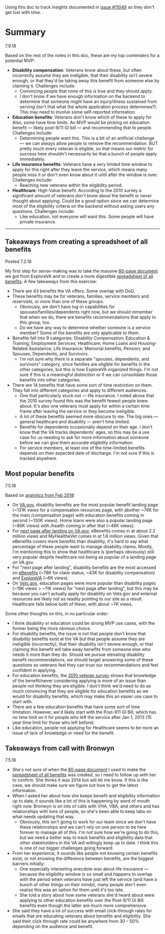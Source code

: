 Using this doc to track insights documented in [issue #11049](https://github.com/department-of-veterans-affairs/vets.gov-team/issues/11049) so they don't get lost with time.

# Summary

7.9.18

Based on the rest of the notes in this doc, these are my top contenders for a potential MVP:

- **Disability compensation**: Veterans know about these, but often incorrectly assume they are ineligible, that their disability isn't severe enough, or that they'd be taking away this benefit from someone else by claiming it.  Challenges include: 
  - Convincing people that none of this is true and they should apply. 
  - I don't know if we have enough information on the backend to determine that someone might have an injury/illness sustained from serving (isn't that what the whole application process determines?). This may need to involve some self-reported information.
- **Education benefits**: Veterans don't know which of these to apply for. Also, some have time limits. An MVP would be picking on education benefit — likely post-9/11 GI bill — and recommending that to people. Challenges include:
  - Determining people want this. This is a bit of an artificial challenge — we can always allow people to remove the recommendation. BUT pretty much every veteran is eligible, so that means our metric for success here shouldn't necessarily be that a bunch of people apply immediately.
- **Life insurance benefits**: Veterans have a very limited time window to apply for this right after they leave the service, which means many people miss it or don't even know about it until after the window is over. Challenges include:
  - Reaching new veterans within the eligibility period. 
- **Healthcare**: High-Value benefit. According to the 2010 survey a significant amount of veterans don't know about the benefit or never thought about applying. Could be a good option since we can determine most of the eligibility criteria on the backend without asking users any questions. Challenges include:
  - Like education, not everyone will want this. Some people will have private insurance.
  
---------  

## Takeaways from creating a spreadsheet of all benefits

Posted 7.2.18

My first step for sense-making was to take the massive [80-page document](https://github.com/department-of-veterans-affairs/vets.gov-team/blob/master/Products/Identity/Personalization/Recommendations/Discovery/ExploreVA%20Materials/LogicForAllBenefits.docx) we got from ExploreVA and to create a more digestible [spreadsheet of all benefits](https://github.com/department-of-veterans-affairs/vets.gov-team/blob/master/Products/Identity/Personalization/Recommendations/Discovery/Benefits%20List_2018.xlsx). 
A few takeaways from this exercise:

* There are 43 benefits the VA offers. Some overlap with DoD. 
* These benefits may be for veterans, families, service members and reservists, or more than one of these groups.
  * Obviously, we don't have log-in capabilities for spouses/families/dependents right now, but we should remember that when we do, there are benefits recommendations that apply to this group, too.
  * Do we have any way to determine whether someone is a service member? Some of the benefits are only applicable to them.
* Benefits fall into 9 categories: Disability Compensation; Education & Training; Employment Services; Healthcare; Home Loans and Housing-Related Assistance; Life Insurance; Memorial benefits; Pension; and Spouses, Dependents, and Survivors.
  *  I'm not sure why there is a separate "spouses, dependents, and survivors" category, since families are eligible for benefits in the other categories, but this is how ExploreVA organized things. I'm not sure if this is a meaningful distinction or if we can consolidate those benefits into other categories.
* There are 14 benefits that have some sort of time restriction on them. They fall into different categories and apply to different audiences.
  * One that particularly stuck out — life insurance. I noted above that the 2010 survey found this was the benefit fewest people knew about. It's also one veterans must apply for within a certain time frame after leaving the service or they become ineligible.
  * A lot of these benefits seemed more obscure to me. The big ones — general healthcare and disability — aren't time limited.
  * Benefits for dependents occasionally depend on their age. I don't know that the VA tracks dependents' ages, so this may be a use case for us needing to ask for more information about someone before we can give them accurate eligibility information.
  * For service members, at least one of the time-limited benefits depends on their expected date of discharge. I'm not sure if this is tracked anywhere.

## Most popular benefits

7.5.18

Based on [analytics from Feb 2018](https://github.com/department-of-veterans-affairs/va.gov-team/tree/master/analytics-reports):

* On [VA.gov](https://github.com/department-of-veterans-affairs/va.gov-team/blob/master/analytics-reports/02_2018_LandingPages.pdf), disability benefits are the most popular benefit landing page (~131K views for a compensation resources page, with abother ~76K for the main /compensation page) with education benefits coming in second (~130K views). Home loans were also a popular landing page (~66K views) with /health coming in after that (~46K views).
* For [next page after landing on VA.gov](https://github.com/department-of-veterans-affairs/va.gov-team/blob/master/analytics-reports/02_2018_TopTasks_Entrance.pdf), eBenefits comes in at about 2.2 million views and MyHealtheVet comes in at 1.6 million views. Given that eBenefits covers more benefits than disability, it's hard to say what percentage of these people want to manage disabiilty claims. Mostly, I'm  mentioning this to show that healthcare is (perhaps obviously) still very popular despite healthcare not being as popular of a landing page on VA.gov.
* For "next page after landing", disability benefits are the most accessed on [eBenefits](https://github.com/department-of-veterans-affairs/va.gov-team/blob/master/analytics-reports/02_2018_TopTasks_EBN.pdf) (~78K for claim status, ~43K for disability compensation) and [ExploreVA](https://github.com/department-of-veterans-affairs/va.gov-team/blob/master/analytics-reports/02_2018_TopTasks_Explore.pdf) (~6K views).
* On [Vets.gov](https://github.com/department-of-veterans-affairs/va.gov-team/blob/master/analytics-reports/02_2018_TopTasks_Vetsgov.pdf), education pages were more popular than disability pages (~19K views > ~11K views) for "next page after landing", but this may be because you can't actually apply for disability on Vets.gov and external resources are likely not as readily pointing to our site as a result. Healthcare falls below both of these, with about ~7K views.

Some other thoughts on this, in no particular order:

* I think disability or education could be strong MVP use cases, with the former being the more obvious choice.
* For disability benefits, the issue is not that people don't know that disability benefits exist at the VA but that people assume they are ineligible (incorrectly), that their disability isn't severe enough, or that claiming this benefit will take away benefits from someone else who needs it more than they do. Should we pursue elevating disability benefit recommendations, we should target answering some of these questions so veterans feel they can trust our recommendations and feel confident in applying.
* For education benefits, the [2010 veteran survey](https://github.com/department-of-veterans-affairs/vets.gov-team/blob/master/Products/Identity/Personalization/Recommendations/Discovery/Findings%20from%20VA%20Statistics%20Reports.md) shows that knowledge of the benefit/never considering applying is more of an issue than people not thinking they are eligible. I don't think we'd need to do as much convincing that they are eligible for education benefits as we would for disability benefits, which may make this an easier use case to start with.
* There are a few education benefits that have some sort of time limitation. However, we'd likely start with the Post-911 GI Bill, which has no time limit on it for people who left the service after Jan 1, 2013 (15 year time limit for those who left before).
* Like education, people not applying for Healthcare seems to be more an issue of lack of knowledge or need for the benefit.

## Takeaways from call with Bronwyn

7.5.18

* She's not sure of when the [80-page document](https://github.com/department-of-veterans-affairs/vets.gov-team/blob/master/Products/Identity/Personalization/Recommendations/Discovery/ExploreVA%20Materials/LogicForAllBenefits.docx) I used to make the [spreadsheet of all benefits](https://github.com/department-of-veterans-affairs/vets.gov-team/blob/master/Products/Identity/Personalization/Recommendations/Discovery/Benefits%20List_2018.xlsx) was created, so I need to follow up with her to confirm. She thinks it was 2014 but will let me know. If this is the case, we should make sure we figure out how to get the latest information.
* When I asked her about how she keeps benefit and eligibility information up to date, it sounds like a lot of this is happening by word of mouth right now. Bronwyn is on lots of calls with VHA, VBA, and others and has relationships with tons of people, so she's been able to keep tabs on what needs updating that way.
  * Obviously, this isn't going to work for our team since we don't have these relationships and we can't rely on one person to be here forever to manage all of this. I'm not sure how we're going to do this, but we need a better way to track benefits and eligibility data that other stakeholders in the VA will willingly keep up to date. I think this is one of our bigger challenges going forward.
* From her experience, it sounds like people not knowing certain benefits exist, or not knowing the difference between benefits, are the biggest barriers initially:
  * One especially interesting anecdote was about life insurance — because the eligibility window is so small and happens to overlap with the period when veterans have just left the service (and have a bunch of other things on their minds), many people don't even realize this was an option for them until it's too late.
  * She told a story about how some veterans she'd heard about were applying to other education benefits over the Post-9/11 GI Bill benefits even though the latter are much more comprehensive.
* She said they have a lot of success with email click-through rates for emails that are educating veterans about benefits and eligibility. She said their click through rate could be anywhere from 30 – 50% depending on the audience and benefit.
